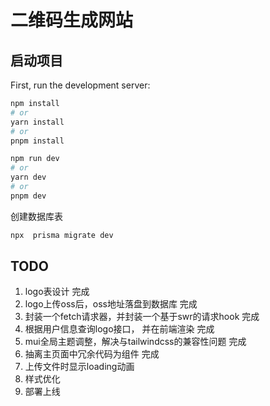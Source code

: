 # 二维码生成网站

## 启动项目

First, run the development server:
```bash
npm install
# or
yarn install
# or
pnpm install
```

```bash
npm run dev
# or
yarn dev
# or
pnpm dev
```

创建数据库表
```bash
npx  prisma migrate dev  
```

## TODO

1. logo表设计  完成
2. logo上传oss后，oss地址落盘到数据库 完成
3. 封装一个fetch请求器，并封装一个基于swr的请求hook 完成
4. 根据用户信息查询logo接口， 并在前端渲染 完成
5. mui全局主题调整，解决与tailwindcss的兼容性问题 完成
6. 抽离主页面中冗余代码为组件 完成
7. 上传文件时显示loading动画
8. 样式优化
9. 部署上线






